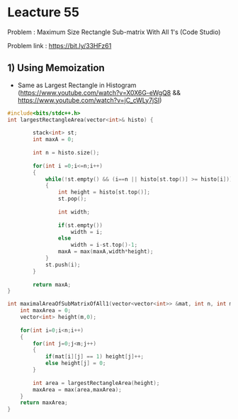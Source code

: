 # Leacture 55

Problem :  Maximum Size Rectangle Sub-matrix With All 1's (Code Studio)

Problem link : https://bit.ly/33HFz61

## 1) Using Memoization 

- Same as Largest Rectangle in Histogram (https://www.youtube.com/watch?v=X0X6G-eWgQ8 && https://www.youtube.com/watch?v=jC_cWLy7jSI)

```C++
#include<bits/stdc++.h>
int largestRectangleArea(vector<int>& histo) {
        
        stack<int> st;
        int maxA = 0;
        
        int n = histo.size();
        
        for(int i =0;i<=n;i++)
        {
            while(!st.empty() && (i==n || histo[st.top()] >= histo[i]))
            {
                int height = histo[st.top()];
                st.pop();
                
                int width;
                
                if(st.empty())
                    width = i;
                else
                    width = i-st.top()-1;
                maxA = max(maxA,width*height);
            }
            st.push(i);
        }
        
        return maxA;
}

int maximalAreaOfSubMatrixOfAll1(vector<vector<int>> &mat, int n, int m){
	int maxArea = 0;
    vector<int> height(m,0);
    
    for(int i=0;i<n;i++)
    {
        for(int j=0;j<m;j++)
        {
            if(mat[i][j] == 1) height[j]++;
            else height[j] = 0;
        }
        
        int area = largestRectangleArea(height);
        maxArea = max(area,maxArea);
    }
    return maxArea;
}
```
